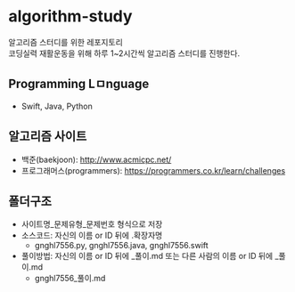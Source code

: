 # algorithm-study
알고리즘 스터디를 위한 레포지토리<br>
코딩실력 재활운동을 위해 하루 1~2시간씩 알고리즘 스터디를 진행한다.

## Programming Lㅁnguage
- Swift, Java, Python

## 알고리즘 사이트
- 백준(baekjoon): http://www.acmicpc.net/
- 프로그래머스(programmers): https://programmers.co.kr/learn/challenges

## 폴더구조
- 사이트명_문제유형_문제번호 형식으로 저장
- 소스코드: 자신의 이름 or ID 뒤에 .확장자명
  - gnghl7556.py, gnghl7556.java, gnghl7556.swift
- 풀이방법: 자신의 이름 or ID 뒤에 _풀이.md 또는 다른 사람의 이름 or ID 뒤에 _풀이.md
  - gnghl7556_풀이.md
